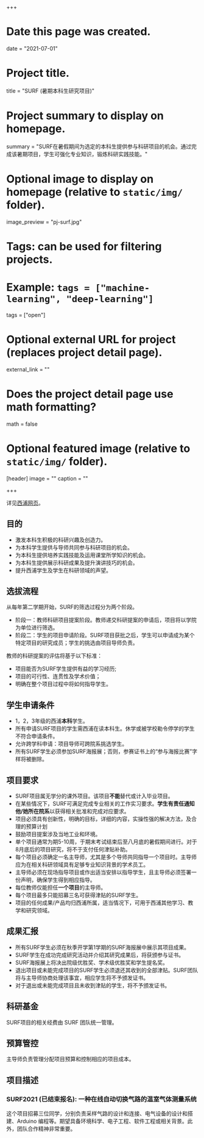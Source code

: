 +++
# Date this page was created.
date = "2021-07-01"

# Project title.
title = "SURF (暑期本科生研究项目)"

# Project summary to display on homepage.
summary = "SURF在暑假期间为选定的本科生提供参与科研项目的机会。通过完成该暑期项目，学生可强化专业知识，锻炼科研实践技能。"

# Optional image to display on homepage (relative to `static/img/` folder).
image_preview = "pj-surf.jpg"

# Tags: can be used for filtering projects.
# Example: `tags = ["machine-learning", "deep-learning"]`
tags = ["open"]

# Optional external URL for project (replaces project detail page).
external_link = ""

# Does the project detail page use math formatting?
math = false

# Optional featured image (relative to `static/img/` folder).
[header]
image = ""
caption = ""

+++

详见[西浦网页](https://www.xjtlu.edu.cn/zh/events/summer-undergraduate-research-fellowships/)。

## 目的

- 激发本科生积极的科研兴趣及创造力。
- 为本科学生提供与导师共同参与科研项目的机会。
- 为本科生提供培养实践技能及运用课堂所学知识的机会。
- 为本科生提供展示科研成果及提升演讲技巧的机会。
- 提升西浦学生及学生在科研领域的声望。

## 选拔流程

从每年第二学期开始，SURF的筛选过程分为两个阶段。

- 阶段一：教师科研项目提案阶段。教师递交科研提案的申请后，项目将以学院为单位进行筛选。
- 阶段二：学生的项目申请阶段。SURF项目获批之后，学生可以申请成为某个特定项目的研究成员；学生的挑选由项目导师负责。

教师的科研提案的评估将基于以下标准：

- 项目能否为SURF学生提供有益的学习经历;
- 项目的可行性、连贯性及学术价值；
- 明确在整个项目过程中将如何指导学生。

## 学生申请条件

- 1，2，3年级的西浦**本科**学生。
- 所有申请SURF项目的学生需西浦在读本科生。休学或被学校勒令停学的学生不符合申请条件。
- 允许跨学科申请：项目导师可跨院系挑选学生。
- 所有SURF学生必须参加SURF海报展；否则，参赛证书上的“参与海报比赛”字样将被删除。

## 项目要求

- SURF项目属无学分的课外项目。该项目**不能**替代或计入毕业项目。
- 在某些情况下，SURF可满足完成专业相关的工作实习要求。**学生有责任通知他/她所在院系**以获得相关批准和完成对应要求。
- 项目必须具有创新性，明确的目标，详细的内容，实操性强的解决方法，及合理的预算计划
- 鼓励项目提案涉及当地工业和环境。
- 单个项目通常为期5-10周，于期末考试结束后至八月底的暑假期间进行。对于8月底后的项目研究，将不于支付任何津贴补助。
- 每个项目必须确定一名主导师，尤其是多个导师共同指导一个项目时。主导师应为在相关科研领域具有足够专业知识背景的学术员工。
- 主导师必须在现场指导项目或作出适当安排以指导学生，且主导师必须签署一份声明，确保学生得到相应指导。
- 每位教师仅能担任**一个项目**的主导师。
- 每个项目最多只能招募三名可获得津贴的SURF学生。
- 项目的任何成果/产品均归西浦所属，适当情况下，可用于西浦其他学习、教学和研究领域。

## 成果汇报

- 所有SURF学生必须在秋季开学第1学期的SURF海报展中展示其项目成果。
- SURF学生在成功完成研究活动并介绍其研究成果后，将获颁参与证书。
- SURF海报展上将决出院级优胜奖、学术级优胜奖和学生提名奖。
- 退出项目或未能完成项目的SURF学生必须退还其收到的全部津贴。SURF团队将与主导师协商处理该事宜，相应学生将不予颁发证书。
- 对于退出或未能完成项目且未收到津贴的学生，将不予颁发证书。

## 科研基金

SURF项目的相关经费由 SURF 团队统一管理。

## 预算管控

主导师负责管理分配项目预算和控制相应的项目成本。

## 项目描述

### SURF2021 (已结束报名): 一种在线自动切换气路的温室气体测量系统

这个项目招募三位同学，分别负责采样气路的设计和连接、电气设备的设计和搭建、Arduino 编程等。期望具备环境科学、电子工程、软件工程或相关背景。此外，团队合作精神非常重要。

